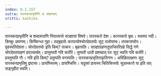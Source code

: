 ```yaml
---
index: 6.1.157
sutra: पारस्करप्रभृतीनि च संज्ञायाम्
vritti: kashika

---
```

पारस्करप्रभृतीनि च शब्दरूपाणि निपात्यन्ते सञ्ज्ञायां विषये। पारस्करो देशः। कारस्करो वृक्षः। रथस्पा नदी। किष्कुः प्रमाणम्। किष्किन्धा गुहा। तद्बृहतोः करपत्योश्चोरदेवतयोः सुट् तलोपश्च। तस्करश्चोरः। वृहस्पतिदेवता। चोरदेवतयोः इति किम्? तत्करः। बृहत्पतिः। सञ्ज्ञाग्रहणादुपाधिपरिग्रहे सिद्धे गणे चोरदेवताग्रहणं प्रपञ्चार्थम्। प्रात्तुम्पतौ गवि कर्तरि। तुम्पतौ धातौ प्रशब्दात् परः सुट् भवति गवि कर्तरि। प्रस्तुम्पति गौः। गवि इति किम्? प्रतुम्पति वनस्पतिः। पारस्करप्रभृतिराकृतिगणः। अविहितलक्षणः सुट् पारस्करप्रभृतिषु द्रष्टव्यः। प्रायश्चित्तम्। प्रायश्चित्तिः। यदुक्तं प्रायस्य चितिचित्तयोः सुडस्कारो वा इति तत् सङ्गृहीतं भवति।